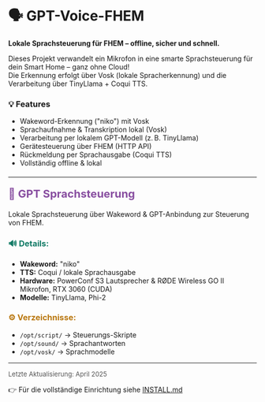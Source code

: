 # 🗣️ GPT-Voice-FHEM

**Lokale Sprachsteuerung für FHEM – offline, sicher und schnell.**

Dieses Projekt verwandelt ein Mikrofon in eine smarte Sprachsteuerung für dein Smart Home – ganz ohne Cloud!  
Die Erkennung erfolgt über Vosk (lokale Spracherkennung) und die Verarbeitung über TinyLlama + Coqui TTS.

### 💡 Features

- Wakeword-Erkennung ("niko") mit Vosk
- Sprachaufnahme & Transkription lokal (Vosk)
- Verarbeitung per lokalem GPT-Modell (z. B. TinyLlama)
- Gerätesteuerung über FHEM (HTTP API)
- Rückmeldung per Sprachausgabe (Coqui TTS)
- Vollständig offline & lokal

<hr style="margin:20px 0;">

<h2 style="color:#884ea0; font-size: 22px; margin: 20px 0;">🧠 GPT Sprachsteuerung</h2>
<p>Lokale Sprachsteuerung über Wakeword & GPT-Anbindung zur Steuerung von FHEM.</p>

<h3 style="color:#117a65;">🔊 Details:</h3>
<ul>
  <li><strong>Wakeword:</strong> "niko"</li>
  <li><strong>TTS:</strong> Coqui / lokale Sprachausgabe</li>
  <li><strong>Hardware:</strong> PowerConf S3 Lautsprecher & RØDE Wireless GO II Mikrofon, RTX 3060 (CUDA)</li>
  <li><strong>Modelle:</strong> TinyLlama, Phi-2</li>
</ul>

<h3 style="color:#b9770e;">⚙️ Verzeichnisse:</h3>
<ul>
  <li><code>/opt/script/</code> → Steuerungs-Skripte</li>
  <li><code>/opt/sound/</code> → Sprachantworten</li>
  <li><code>/opt/vosk/</code> → Sprachmodelle</li>
</ul>

<hr>
<p style="font-size:small; color:#555;">Letzte Aktualisierung: April 2025</p>


👉 Für die vollständige Einrichtung siehe [INSTALL.md](INSTALL.md)
